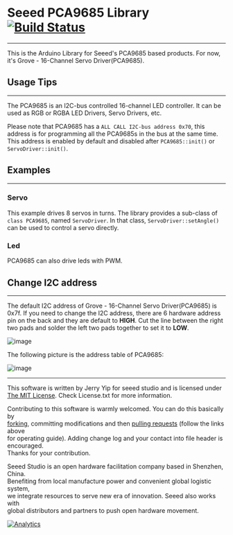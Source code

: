 # Seeed PCA9685 Library  [![Build Status](https://travis-ci.com/Seeed-Studio/Seeed_PCA9685.svg?branch=master)](https://travis-ci.com/Seeed-Studio/Seeed_PCA9685)
---
This is the Arduino Library for Seeed's PCA9685 based products. For now, it's Grove - 16-Channel Servo Driver(PCA9685).


## Usage Tips
---
The PCA9685 is an I2C-bus controlled 16-channel LED controller. It can be used as RGB or RGBA LED Drivers, Servo Drivers, etc.

Please note that PCA9685 has a `ALL CALL I2C-bus address 0x70`, this address is for programming all the PCA9685s in the bus at the same time. This address is enabled by default and disabled after `PCA9685::init()` or `ServoDriver::init()`.


## Examples
---
### Servo
This example drives 8 servos in turns. The library provides a sub-class of `class PCA9685`, named `ServoDriver`. In that class, `ServoDriver::setAngle()` can be used to control a servo directly.

### Led
PCA9685 can also drive leds with PWM.


## Change I2C address
---
The default I2C address of Grove - 16-Channel Servo Driver(PCA9685) is 0x7f. If you need to change the I2C address, there are 6 hardware address pin on the back and they are default to **HIGH**. Cut the line between the right two pads and solder the left two pads together to set it to **LOW**.

![image](https://user-images.githubusercontent.com/18615354/42022774-b58f5c7c-7af0-11e8-8f73-acacfeb46198.png)

The following picture is the address table of PCA9685:

![image](https://user-images.githubusercontent.com/18615354/42022263-6e072926-7aef-11e8-8193-c27a6e64700b.png)

----

This software is written by Jerry Yip for seeed studio and is licensed under [The MIT License](http://opensource.org/licenses/mit-license.php). Check License.txt for more information.<br>

Contributing to this software is warmly welcomed. You can do this basically by<br>
[forking](https://help.github.com/articles/fork-a-repo), committing modifications and then [pulling requests](https://help.github.com/articles/using-pull-requests) (follow the links above<br>
for operating guide). Adding change log and your contact into file header is encouraged.<br>
Thanks for your contribution.

Seeed Studio is an open hardware facilitation company based in Shenzhen, China. <br>
Benefiting from local manufacture power and convenient global logistic system, <br>
we integrate resources to serve new era of innovation. Seeed also works with <br>
global distributors and partners to push open hardware movement.<br>


[![Analytics](https://ga-beacon.appspot.com/UA-46589105-3/grove-16channel-servo-driver-pca9685)](https://github.com/igrigorik/ga-beacon)

